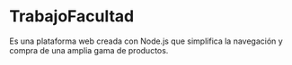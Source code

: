 # TrabajoFacultad
Es una plataforma web creada con Node.js que simplifica la navegación y compra de una amplia gama de productos.
